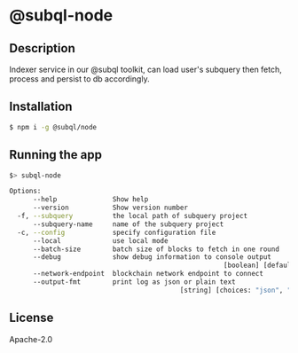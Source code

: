 # @subql-node
## Description

Indexer service in our @subql toolkit, can load user's subquery then fetch, process and persist to db accordingly.

## Installation

```bash
$ npm i -g @subql/node
```

## Running the app

```bash
$> subql-node

Options:
      --help              Show help                                    [boolean]
      --version           Show version number                          [boolean]
  -f, --subquery          the local path of subquery project            [string]
      --subquery-name     name of the subquery project                  [string]
  -c, --config            specify configuration file                    [string]
      --local             use local mode                               [boolean]
      --batch-size        batch size of blocks to fetch in one round    [number]
      --debug             show debug information to console output
                                                      [boolean] [default: false]
      --network-endpoint  blockchain network endpoint to connect        [string]
      --output-fmt        print log as json or plain text
                                           [string] [choices: "json", "colored"]
```

## License

Apache-2.0
